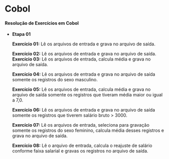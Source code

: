 # Cobol
#### Resolução de Exercícios em Cobol

- **Etapa 01**

  **Exercício 01:** Lê os arquivos de entrada e grava no arquivo de saída.

  **Exercício 02:** Lê os arquivos de entrada e grava no arquivo de saída.
  **Exercício 03:** Lê os arquivos de entrada, calcula média e grava no arquivo de saída.

  **Exercício 04:** Lê os arquivos de entrada e grava no arquivo de saída somente os registros do sexo masculino.

  **Exercício 05:** Lê os arquivos de entrada, calcula média e grava no arquivo de saída somente os registros que tiveram média maior ou igual a 7,0.

  **Exercício 06:** Lê os arquivos de entrada e grava no arquivo de saída somente os registros que tiverem salário bruto > 3000.

  **Exercício 07:** Lê os arquivos de entrada, seleciona para gravação somente os registros do sexo feminino, calcula média desses registros e grava no arquivo de saída.

  **Exercício 08:** Lê o arquivo de entrada, calcula o reajuste de salário conforme faixa salarial e gravas os registros no arquivo de saída.

  



